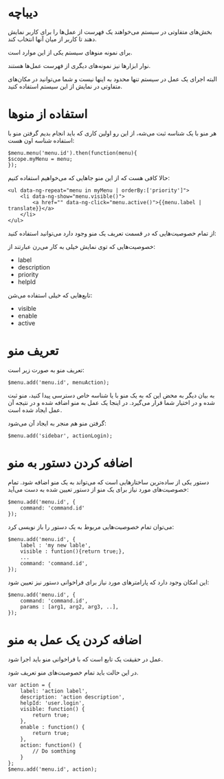 # دیباچه

بخش‌های متفاوتی در سیستم می‌خواهند یک فهرست از عمل‌ها را برای کاربر نمایش دهند تا کاربر از میان آنها انتخاب کند.

برای نمونه منوهای سیستم یکی از این موارد است.

نوار ابزارها نیز نمونه‌های دیگری از فهرست عمل‌ها هستند.

البته اجرای یک عمل در سیستم تنها محدود به اینها نیست و شما می‌توانید در مکان‌های متفاوتی در نمایش از این سیستم استفاده کنید.


# استفاده از منوها

هر منو با یک شناسه ثبت می‌شه، از این رو اولین کاری که باید انجام بدیم گرفتن منو با استفاده شناسه اون هست:

	$menu.menu('menu.id').then(function(menu){
	$scope.myMenu = menu;
	});

حالا کافی هست که از این منو جاهایی که می‌خواهیم استفاده کنیم:

	<ul data-ng-repeat="menu in myMenu | orderBy:['priority']">
		<li data-ng-show="menu.visible()">
			<a href="" data-ng-click="menu.active()">{{menu.label | translate}}</a>
		</li>
	</ul>

از تمام خصوصیت‌هایی که در قسمت تعریف یک منو وجود دارد می‌توانید استفاده کنید:

خصوصیت‌هایی که توی نمایش خیلی به کار می‌رن عبارتند از:

- label
- description
- priority
- helpId

تابع‌هایی که خیلی استفاده می‌شن:

- visible
- enable
- active

# تعریف منو

تعریف منو به صورت زیر است:


	$menu.add('menu.id', menuAction);

به بیان دیگر به محض این که به یک منو با یا شناسه خاص دسترسی پیدا کنید، منو ثبت شده و در اختیار شما قرار می‌گیرد. در اینجا یک عمل به منو اضافه شده و در نتیجه آن عمل ایجاد شده است.

گرفتن منو هم منجر به ایجاد آن می‌شود:

	$menu.add('sidebar', actionLogin);

# اضافه کردن دستور به منو

دستور یکی از ساده‌ترین ساختارهایی است که می‌تواند به یک منو اضافه شود. تمام خصوصیت‌های مورد نیاز برای یک منو از دستور تعیین شده به دست می‌آید:

	$menu.add('menu.id', {
		command: 'command.id'
	});

می‌توان تمام خصوصیت‌هایی مربوط به یک دستور را باز نویسی کرد:

	$menu.add('menu.id', {
		label : 'my new lable',
		visible : funtion(){return true;},
		...
		command: 'command.id',
	});

این امکان وجود دارد که پارامترهای مورد نیاز برای فراخوانی دستور نیز تعیین شود:

	$menu.add('menu.id', {
		command: 'command.id',
		params : [arg1, arg2, arg3, ..],
	});


# اضافه کردن یک عمل به منو

عمل در حقیقت یک تابع است که با فراخوانی منو باید اجرا شود.

در این حالت باید تمام خصوصیت‌های منو تعریف شود.


	var action = {
		label: 'action label',
		description: 'action description',
		helpId: 'user.login',
		visible: function() {
			return true;
		},
		enable : function() {
			return true;
		},
		action: function() {
			// Do somthing
		}
	};
	$menu.add('menu.id', action);


